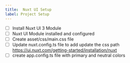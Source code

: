 ```yaml
---
title:  Nuxt UI Setup
label: Project Setup
---
```


- [ ] Install Nuxt UI 3 Module
- [ ] Nuxt UI Module installed and configured
- [ ] Create asset/css/main.css file
- [ ] Update nuxt.config.ts file to add update the css path 
https://ui.nuxt.com/getting-started/installation/nuxt
- [ ] create app.config.ts file with primary and neutral colors
